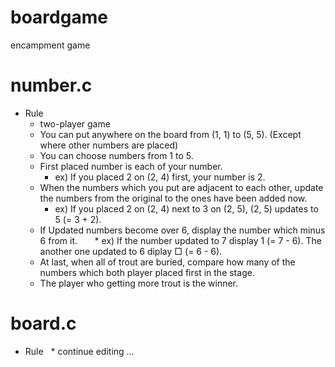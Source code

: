 # boardgame
encampment game
# number.c
* Rule
   * two-player game
   * You can put anywhere on the board from (1, 1) to (5, 5). (Except where other numbers are placed)
   * You can choose numbers from 1 to 5.
   * First placed number is each of your number.
       * ex) If you placed 2 on (2, 4) first, your number is 2.
   * When the numbers which you put are adjacent to each other, update the numbers from the original to the ones have been added now.
       * ex) If you placed 2 on (2, 4) next to 3 on (2, 5), (2, 5) updates to 5 (= 3 + 2).
   * If Updated numbers become over 6, display the number which minus 6 from it.
        * ex) If the number updated to 7 display 1 (= 7 - 6). The another one updated to 6 diplay □ (= 6 - 6).
   * At last, when all of trout are buried, compare how many of the numbers which both player placed first in the stage. 
   * The player who getting more trout is the winner.
   
# board.c
* Rule
    * continue editing ...
